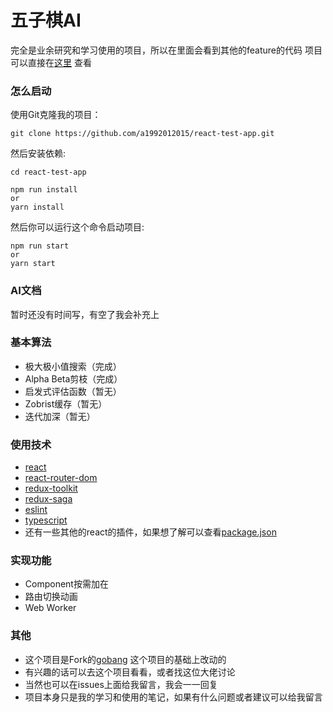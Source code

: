 # 五子棋AI

完全是业余研究和学习使用的项目，所以在里面会看到其他的feature的代码
项目可以直接在[这里](https://a1992012015.github.io/react-test-app/go-bang) 查看

### **怎么启动**

使用Git克隆我的项目：

    git clone https://github.com/a1992012015/react-test-app.git

然后安装依赖:

    cd react-test-app

    npm run install 
    or
    yarn install

然后你可以运行这个命令启动项目:

    npm run start
    or
    yarn start

### **AI文档**

暂时还没有时间写，有空了我会补充上

### **基本算法**

* 极大极小值搜索（完成）
* Alpha Beta剪枝（完成）
* 启发式评估函数（暂无）
* Zobrist缓存（暂无）
* 迭代加深（暂无）

### **使用技术**

* [react](https://zh-hans.reactjs.org/)
* [react-router-dom](https://github.com/remix-run/react-router/tree/main/packages/react-router-dom)
* [redux-toolkit](https://redux-toolkit.js.org/)
* [redux-saga](https://redux-saga.js.org/)
* [eslint](https://cn.eslint.org/)
* [typescript](https://www.tslang.cn/)
* 还有一些其他的react的插件，如果想了解可以查看[package.json](https://github.com/a1992012015/react-test-app/blob/master/package.json)

### **实现功能**
* Component按需加在
* 路由切换动画
* Web Worker

### **其他**

* 这个项目是Fork的[gobang](https://github.com/lihongxun945/gobang) 这个项目的基础上改动的
* 有兴趣的话可以去这个项目看看，或者找这位大佬讨论
* 当然也可以在issues上面给我留言，我会一一回复
* 项目本身只是我的学习和使用的笔记，如果有什么问题或者建议可以给我留言
